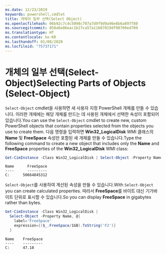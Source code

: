 ```yaml
---
ms.date: 12/23/2019
keywords: powershell,cmdlet
title: 개체의 일부 선택(Select Object)
ms.openlocfilehash: 06b92c7c4c5098c707a7d9f9d9a96e6b6a897f80
ms.sourcegitcommit: 058a6e86eac1b27ca57a11687019df98709ed709
ms.translationtype: HT
ms.contentlocale: ko-KR
ms.lasthandoff: 01/08/2020
ms.locfileid: "75737171"
---
```

# <a name="selecting-parts-of-objects-select-object"></a><span data-ttu-id="3ceb0-103">개체의 일부 선택(Select-Object)</span><span class="sxs-lookup"><span data-stu-id="3ceb0-103">Selecting Parts of Objects (Select-Object)</span></span>

<span data-ttu-id="3ceb0-104">`Select-Object` cmdlet을 사용하면 새 사용자 지정 PowerShell 개체를 만들 수 있습니다. 이러한 개체에는 해당 개체를 만드는 데 사용된 개체에서 선택한 속성이 포함되어 있습니다.</span><span class="sxs-lookup"><span data-stu-id="3ceb0-104">You can use the `Select-Object` cmdlet to create new, custom PowerShell objects that contain properties selected from the objects you use to create them.</span></span> <span data-ttu-id="3ceb0-105">다음 명령을 입력하면 **Win32_LogicalDisk** WMI 클래스의 **Name** 및 **FreeSpace** 속성만 포함된 새 개체를 만들 수 있습니다.</span><span class="sxs-lookup"><span data-stu-id="3ceb0-105">Type the following command to create a new object that includes only the **Name** and **FreeSpace** properties of the **Win32_LogicalDisk** WMI class:</span></span>

```powershell
Get-CimInstance -Class Win32_LogicalDisk | Select-Object -Property Name,FreeSpace
```

```Output
Name      FreeSpace
----      ---------
C:      50664845312
```

<span data-ttu-id="3ceb0-106">`Select-Object`를 사용하여 계산된 속성을 만들 수 있습니다.</span><span class="sxs-lookup"><span data-stu-id="3ceb0-106">With `Select-Object` you can create calculated properties.</span></span> <span data-ttu-id="3ceb0-107">따라서 **FreeSpace**를 바이트 대신 기가바이트 단위로 표시할 수 있습니다.</span><span class="sxs-lookup"><span data-stu-id="3ceb0-107">So you can display **FreeSpace** in gigabytes rather than bytes.</span></span>

```powershell
Get-CimInstance -Class Win32_LogicalDisk |
  Select-Object -Property Name, @{
    label='FreeSpace'
    expression={($_.FreeSpace/1GB).ToString('F2')}
  }
```

```Output
Name    FreeSpace
----    ---------
C:      47.18
```
